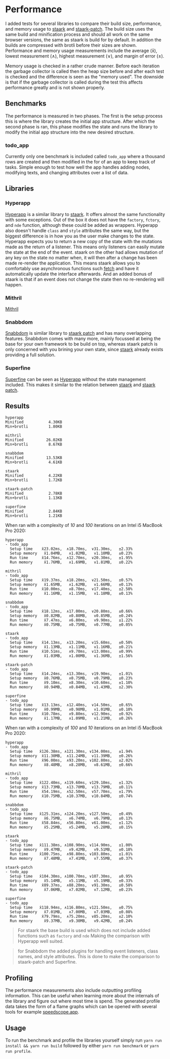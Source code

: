 # Performance

I added tests for several libraries to compare their build size, performance, and memory usage to [staark](https://github.com/doars/staark/tree/main/packages/staark#readme) and [staark-patch](https://github.com/doars/staark/tree/main/packages/staark-patch#readme). The build size uses the same build and minification process and should all work on the same browser versions, the same as staark is build for by default. In addition the builds are compressed with brotli before their sizes are shown. Performance and memory usage measurements include the average (x̄), lowest measurement (∧), highest measurement (∨), and margin of error (±).

Memory usage is checked in a rather crude manner. Before each iteration the garbage collector is called then the heap size before and after each test is checked and the difference is seen as the "memory used". The downside is that if the garbage collector is called during the test this affects performance greatly and is not shown properly.

## Benchmarks

The performance is measured in two phases. The first is the setup process this is where the library creates the initial app structure. After which the second phase is ran, this phase modifies the state and runs the library to modify the initial app structure into the new desired structure.

### todo_app

Currently only one benchmark is included called `todo_app` where a thousand rows are created and then modified in the for of an app to keep track of tasks. Simple enough to test how well the app handles adding nodes, modifying texts, and changing attributes over a list of data.

## Libraries

### Hyperapp

[Hyperapp](https://github.com/jorgebucaran/hyperapp#readme) is a similar library to [staark](https://github.com/doars/staark/tree/main/packages/staark#readme). It offers almost the same functionality with some exceptions. Out of the box it does not have the `factory`, `fctory`, and `nde` function, although these could be added as wrappers. Hyperapp also doesn't handle `class` and `style` attributes the same way, but the biggest difference is in how you as the user make changes to the state. Hyperapp expects you to return a new copy of the state with the mutations made as the return of a listener. This means only listeners can easily mutate the state at the end of the event. staark on the other had allows mutation of any key on the state no matter when, it will then after a change has been made re-render the application. This means staark allows you to comfortably use asynchronous functions such [fetch](https://github.com/doars/staark/tree/main/packages/vroagn#readme) and have it automatically update the interface afterwards. And an added bonus of staark is that if an event does not change the state then no re-rendering will happen.

### Mithril

[Mithril](https://github.com/MithrilJS/mithril.js#readme)

### Snabbdom

[Snabbdom](https://github.com/snabbdom/snabbdom#readme) is similar library to [staark patch](https://github.com/doars/staark/tree/main/packages/staark-patch#readme) and has many overlapping features. Snabbdom comes with many more, mainly focussed at being the base for your own framework to be build on top, whereas staark patch is only concerned with you brining your own state, since [staark](https://github.com/doars/staark/tree/main/packages/staark#readme) already exists providing a full solution.

### Superfine

[Superfine](https://github.com/jorgebucaran/superfine#readme) can be seen as [Hyperapp](https://github.com/jorgebucaran/hyperapp#readme) without the state management included. This makes it similar to the relation between [staark](https://github.com/doars/staark/tree/main/packages/staark#readme) and [staark patch](https://github.com/doars/staark/tree/main/packages/staark-patch#readme).

## Results

```
hyperapp
Minified           4.30KB
Min+brotli         1.80KB

mithril
Minified          26.02KB
Min+brotli         8.67KB

snabbdom
Minified          13.53KB
Min+brotli         4.61KB

staark
Minified           4.22KB
Min+brotli         1.72KB

staark-patch
Minified           2.78KB
Min+brotli         1.13KB

superfine
Minified           2.84KB
Min+brotli         1.21KB
```

When ran with a complexity of _10_ and _100_ iterations on an Intel i5 MacBook Pro 2020:

```
hyperapp
- todo_app
  Setup time    x̄23.02ms,  ∧18.70ms,  ∨31.30ms,   ±2.33%
  Setup memory   x̄1.04MB,   ∧1.02MB,   ∨1.10MB,   ±0.23%
  Run time      x̄14.76ms,  ∧12.70ms,  ∨20.30ms,   ±1.95%
  Run memory     x̄1.76MB,   ∧1.69MB,   ∨1.81MB,   ±0.22%

mithril
- todo_app
  Setup time    x̄19.37ms,  ∧18.20ms,  ∨21.50ms,   ±0.57%
  Setup memory   x̄1.65MB,   ∧1.62MB,   ∨1.66MB,   ±0.13%
  Run time      x̄10.00ms,   ∧8.70ms,  ∨17.40ms,   ±2.50%
  Run memory     x̄1.16MB,   ∧1.15MB,   ∨1.18MB,   ±0.13%

snabbdom
- todo_app
  Setup time    x̄18.12ms,  ∧17.00ms,  ∨20.80ms,   ±0.66%
  Setup memory   x̄0.82MB,   ∧0.80MB,   ∨0.85MB,   ±0.24%
  Run time       x̄7.47ms,   ∧6.80ms,   ∨9.90ms,   ±1.22%
  Run memory     x̄0.75MB,   ∧0.75MB,   ∨0.77MB,   ±0.05%

staark
- todo_app
  Setup time    x̄14.13ms,  ∧13.20ms,  ∨15.60ms,   ±0.50%
  Setup memory   x̄1.13MB,   ∧1.11MB,   ∨1.16MB,   ±0.21%
  Run time      x̄10.51ms,   ∧9.70ms,  ∨13.00ms,   ±0.99%
  Run memory     x̄1.03MB,   ∧1.00MB,   ∨1.36MB,   ±1.56%

staark-patch
- todo_app
  Setup time    x̄14.24ms,  ∧13.30ms,  ∨19.90ms,   ±1.01%
  Setup memory   x̄0.76MB,   ∧0.75MB,   ∨0.79MB,   ±0.23%
  Run time       x̄9.10ms,   ∧8.30ms,  ∨10.60ms,   ±1.10%
  Run memory     x̄0.94MB,   ∧0.84MB,   ∨1.43MB,   ±2.30%

superfine
- todo_app
  Setup time    x̄13.13ms,  ∧12.40ms,  ∨14.50ms,   ±0.65%
  Setup memory   x̄0.99MB,   ∧0.98MB,   ∨1.01MB,   ±0.10%
  Run time      x̄10.78ms,   ∧9.80ms,  ∨12.90ms,   ±0.92%
  Run memory     x̄1.17MB,   ∧1.09MB,   ∨1.21MB,   ±0.26%
```

When ran with a complexity of _100_ and _10_ iterations on an Intel i5 MacBook Pro 2020:

```
hyperapp
- todo_app
  Setup time   x̄126.38ms, ∧121.30ms, ∨134.00ms,   ±1.94%
  Setup memory  x̄11.30MB,  ∧11.24MB,  ∨11.39MB,   ±0.26%
  Run time      x̄96.00ms,  ∧93.20ms, ∨102.80ms,   ±2.02%
  Run memory     x̄8.48MB,   ∧8.28MB,   ∨8.61MB,   ±0.66%

mithril
- todo_app
  Setup time   x̄122.40ms, ∧119.60ms, ∨129.10ms,   ±1.32%
  Setup memory  x̄13.73MB,  ∧13.70MB,  ∨13.79MB,   ±0.11%
  Run time      x̄54.19ms,  ∧52.50ms,  ∨57.70ms,   ±1.79%
  Run memory    x̄10.75MB,  ∧10.37MB,  ∨10.84MB,   ±0.74%

snabbdom
- todo_app
  Setup time   x̄125.31ms, ∧124.20ms, ∨127.50ms,   ±0.49%
  Setup memory   x̄6.75MB,   ∧6.74MB,   ∨6.79MB,   ±0.13%
  Run time      x̄58.84ms,  ∧56.80ms,  ∨61.00ms,   ±1.12%
  Run memory     x̄5.25MB,   ∧5.24MB,   ∨5.28MB,   ±0.15%

staark
- todo_app
  Setup time   x̄111.38ms, ∧108.90ms, ∨114.90ms,   ±1.00%
  Setup memory   x̄9.47MB,   ∧9.42MB,   ∨9.51MB,   ±0.18%
  Run time     x̄100.75ms,  ∧98.80ms, ∨103.80ms,   ±1.01%
  Run memory     x̄7.48MB,   ∧7.41MB,   ∨7.55MB,   ±0.37%

staark-patch
- todo_app
  Setup time   x̄104.30ms, ∧100.70ms, ∨107.30ms,   ±0.95%
  Setup memory   x̄5.14MB,   ∧5.11MB,   ∨5.19MB,   ±0.33%
  Run time      x̄89.37ms,  ∧88.20ms,  ∨91.30ms,   ±0.58%
  Run memory     x̄7.06MB,   ∧7.02MB,   ∨7.12MB,   ±0.23%

superfine
- todo_app
  Setup time   x̄118.94ms, ∧116.80ms, ∨121.50ms,   ±0.75%
  Setup memory   x̄7.01MB,   ∧7.00MB,   ∨7.03MB,   ±0.08%
  Run time      x̄79.79ms,  ∧75.20ms,  ∨85.20ms,   ±2.10%
  Run memory     x̄9.37MB,   ∧9.30MB,   ∨9.42MB,   ±0.24%
```

> For staark the base build is used which does not include added functions such as `factory` and `nde` Making the comparison with Hyperapp well suited.

> for Snabbdom the added plugins for handling event listeners, class names, and style attributes. This is done to make the comparison to staark-patch and Superfine.

## Profiling

The performance measurements also include outputting profiling information. This can be useful when learning more about the internals of the library and figure out where most time is spend. The generated profile data takes the form of a flame graphs which can be opened with several tools for example [speedscope.app](https://speedscope.app).

## Usage

To run the benchmark and profile the libraries yourself simply run `yarn run install && yarn run build` followed by either `yarn run benchmark` or `yarn run profile`.
